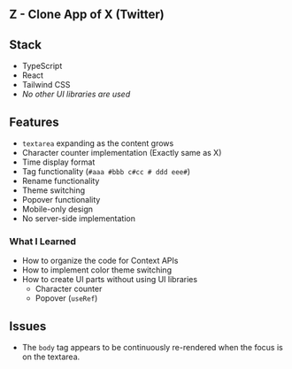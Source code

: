 ## Z - Clone App of X (Twitter)

## Stack

- TypeScript
- React
- Tailwind CSS
- *No other UI libraries are used*

## Features

- `textarea` expanding as the content grows
- Character counter implementation (Exactly same as X)
- Time display format
- Tag functionality (`#aaa #bbb c#cc # ddd eee#`)
- Rename functionality
- Theme switching
- Popover functionality
- Mobile-only design
- No server-side implementation

### What I Learned

- How to organize the code for Context APIs
- How to implement color theme switching
- How to create UI parts without using UI libraries
  - Character counter
  - Popover (`useRef`)

## Issues

- The `body` tag appears to be continuously re-rendered when the focus is on the textarea.